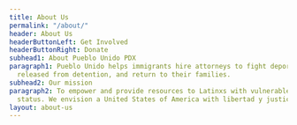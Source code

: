 ```yaml
---
title: About Us
permalink: "/about/"
header: About Us
headerButtonLeft: Get Involved
headerButtonRight: Donate
subhead1: About Pueblo Unido PDX
paragraph1: Pueblo Unido helps immigrants hire attorneys to fight deportation, get
  released from detention, and return to their families.
subhead2: Our mission
paragraph2: To empower and provide resources to Latinxs with vulnerable immigration
  status. We envision a United States of America with libertad y justicia para todos.
layout: about-us
---
```


